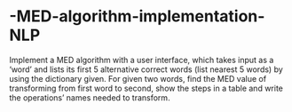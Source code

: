 # -MED-algorithm-implementation-NLP
 Implement a MED algorithm with a user interface, which takes input as a ‘word’ and lists its first 5 alternative correct words (list nearest 5 words) by using the dictionary given. For given two words, find the MED value of transforming from first word to second, show the steps in a table and write the operations’ names needed to transform.
